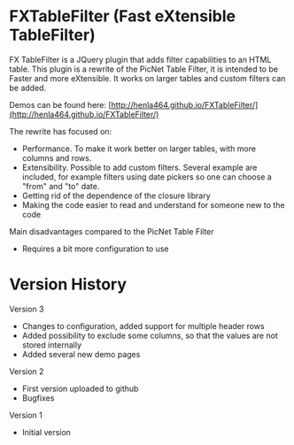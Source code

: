 FXTableFilter (Fast eXtensible TableFilter)
======================================

FX TableFilter is a JQuery plugin that adds filter capabilities to an HTML table. This plugin is a rewrite of the PicNet Table Filter, it is intended to be Faster and more eXtensible. It works on larger tables and custom filters can be added.

Demos can be found here: [http://henla464.github.io/FXTableFilter/](http://henla464.github.io/FXTableFilter/)

The rewrite has focused on:
* Performance. To make it work better on larger tables, with more columns and rows.
* Extensibility. Possible to add custom filters. Several example are included, for example filters using date pickers so one can choose a "from" and "to" date.
* Getting rid of the dependence of the closure library
* Making the code easier to read and understand for someone new to the code

Main disadvantages compared to the PicNet Table Filter
* Requires a bit more configuration to use


Version History
=============

Version 3
- Changes to configuration, added support for multiple header rows
- Added possibility to exclude some columns, so that the values are not stored internally
- Added several new demo pages

Version 2
- First version uploaded to github
- Bugfixes

Version 1
- Initial version
